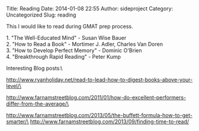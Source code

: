 Title: Reading
Date: 2014-01-08 22:55
Author: sideproject
Category: Uncategorized
Slug: reading

This I would like to read during GMAT prep process.

1\. "The Well-Educated Mind" - Susan Wise Bauer\
 2. "How to Read a Book" - Mortimer J. Adler, Charles Van Doren\
 3. "How to Develop Perfect Memory" - Dominic O'Brien\
 4. "Breakthrough Rapid Reading" - Peter Kump

Interesting Blog posts:\

http://www.ryanholiday.net/read-to-lead-how-to-digest-books-above-your-level/\

http://www.farnamstreetblog.com/2011/01/how-do-excellent-performers-differ-from-the-average/\

http://www.farnamstreetblog.com/2013/05/the-buffett-formula-how-to-get-smarter/\
 http://www.farnamstreetblog.com/2013/09/finding-time-to-read/

